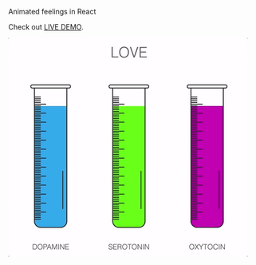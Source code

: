 Animated feelings in React

Check out <a href="http://codepen.io/DELAN/full/pRPVqg/" target="_blank">LIVE DEMO</a>.

<img src="https://raw.githubusercontent.com/edindelan/animated-feelings/master/misc/animated-feelings.gif" alt="">
